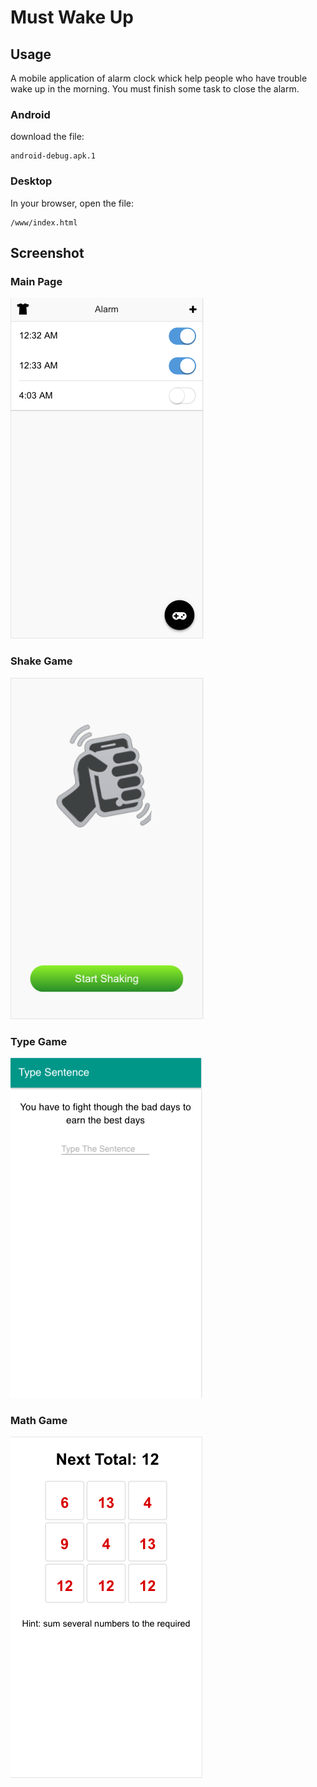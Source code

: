 # Must Wake Up

## Usage
A mobile application of alarm clock whick help people who have trouble wake up in the morning. You must finish some task to close the alarm.

### Android

download the file:

    android-debug.apk.1
    

### Desktop

In your browser, open the file:

    /www/index.html
    
## Screenshot

### Main Page

![Screenshot](mainpage.png)

### Shake Game
![Screenshot](shakegame.png)

### Type Game
![Screenshot](typegame.png)

### Math Game
![Screenshot](mathgame.png)


